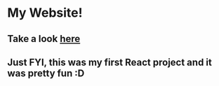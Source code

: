 # My Website!

## Take a look [here](https://me.eldringobrannde.dev)

## Just FYI, this was my first React project and it was pretty fun :D
